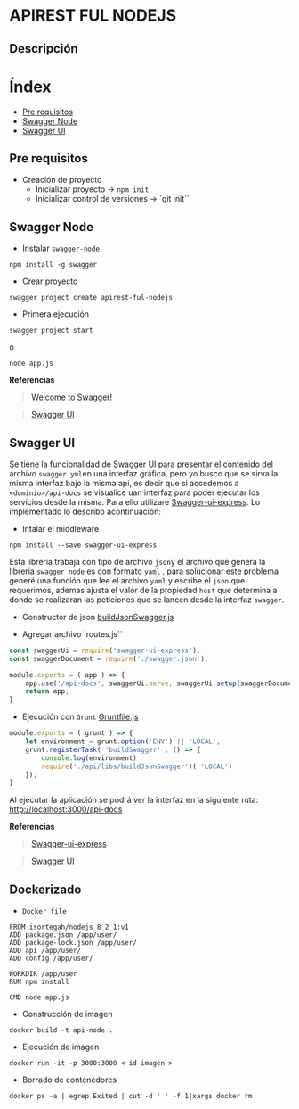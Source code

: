 APIREST FUL NODEJS
===

## Descripción



# Índex
* [Pre requisitos](#pre-requisitos)
* [Swagger Node](#swagger-node)
* [Swagger UI](#swagger-ui)

## Pre requisitos

* Creación de proyecto
    * Inicializar proyecto -> `npm init`
    * Inicializar control de versiones -> `git init``

## Swagger Node

* Instalar `swagger-node`
```
npm install -g swagger
```

* Crear proyecto
```
swagger project create apirest-ful-nodejs
```
* Primera ejecución
```
swagger project start
```
ó
```
node app.js
```

**Referencias**

> [Welcome to Swagger!](https://github.com/swagger-api/swagger-node/blob/master/docs/README.md)

> [Swagger UI](https://github.com/swagger-api/swagger-ui)

## Swagger UI

Se tiene la funcionalidad de [Swagger UI](https://github.com/swagger-api/swagger-ui) para presentar el contenido del archivo `swagger.yml`en una interfaz gráfica, pero yo busco que se sirva la misma interfaz bajo la misma api, es decir que si accedemos a `<dominio>/api-docs` se visualice uan interfaz para poder ejecutar los servicios desde la misma. Para ello utilizare [Swagger-ui-express](https://github.com/scottie1984/swagger-ui-express). Lo implementado lo describo acontinuación:

* Intalar el middleware

```
npm install --save swagger-ui-express
```

Esta líbreria trabaja con tipo de archivo `json`y el archivo que genera la libreria `swagger node` es con formato `yaml` , para solucionar este problema generé una función que lee el archivo `yaml` y escribe el `json` que requerimos, ademas ajusta el valor de la propiedad `host` que determina a donde se realizaran las peticiones que se lancen desde la interfaz `swagger`.

* Constructor de json [buildJsonSwagger.js](api/libs/buildJsonSwagger.js)

* Agregar archivo `routes.js``
```javascript
const swaggerUi = require('swagger-ui-express');
const swaggerDocument = require('./swagger.json');

module.exports = ( app ) => {
    app.use('/api-docs', swaggerUi.serve, swaggerUi.setup(swaggerDocument));
    return app;
}
```

* Ejecución con `Grunt` [Gruntfile.js](Gruntfile.js)
```javascript
module.exports = ( grunt ) => {
    let environment = grunt.option('ENV') || 'LOCAL';
    grunt.registerTask( 'buildSwagger' , () => {
        console.log(environment)
        require('./api/libs/buildJsonSwagger')( 'LOCAL')
    });
}
```

Al ejecutar la aplicación se podrá ver la interfaz en la siguiente ruta: [http://localhost:3000/api-docs](http://localhost:3000/api-docs)

**Referencias**

> [Swagger-ui-express](https://github.com/scottie1984/swagger-ui-express)

> [Swagger UI](https://github.com/swagger-api/swagger-ui)

## Dockerizado

* `Docker file`
```docker
FROM isortegah/nodejs_8_2_1:v1
ADD package.json /app/user/
ADD package-lock.json /app/user/
ADD api /app/user/
ADD config /app/user/

WORKDIR /app/user
RUN npm install

CMD node app.js
```

* Construcción de imagen

```
docker build -t api-node .
```

* Ejecución de imagen
```
docker run -it -p 3000:3000 < id imagen >
```

* Borrado de contenedores 
```
docker ps -a | egrep Exited | cut -d ' ' -f 1|xargs docker rm
```